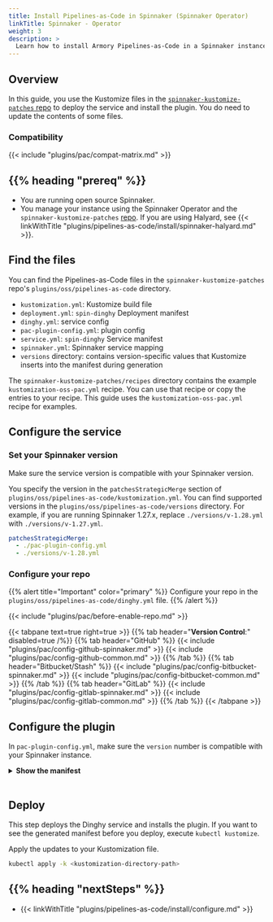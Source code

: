 ```yaml
---
title: Install Pipelines-as-Code in Spinnaker (Spinnaker Operator)
linkTitle: Spinnaker - Operator
weight: 3
description: >
  Learn how to install Armory Pipelines-as-Code in a Spinnaker instance managed by the Spinnaker Operator.
---
```


## Overview

In this guide, you use the Kustomize files in the [`spinnaker-kustomize-patches` repo](https://github.com/armory/spinnaker-kustomize-patches) to deploy the service and install the plugin. You do need to update the contents of some files.

### Compatibility

{{< include "plugins/pac/compat-matrix.md" >}}

## {{% heading "prereq" %}}

* You are running open source Spinnaker.
* You manage your instance using the Spinnaker Operator and the `spinnaker-kustomize-patches` [repo](https://github.com/armory/spinnaker-kustomize-patches). If you are using Halyard, see {{< linkWithTitle "plugins/pipelines-as-code/install/spinnaker-halyard.md" >}}.

## Find the files

You can find the Pipelines-as-Code files in the `spinnaker-kustomize-patches` repo's `plugins/oss/pipelines-as-code` directory.  

* `kustomization.yml`: Kustomize build file
* `deployment.yml`: `spin-dinghy` Deployment manifest
* `dinghy.yml`: service config
* `pac-plugin-config.yml`: plugin config
* `service.yml`: `spin-dinghy` Service manifest
* `spinnaker.yml`: Spinnaker service mapping 
* `versions` directory: contains version-specific values that Kustomize inserts into the manifest during generation

The `spinnaker-kustomize-patches/recipes` directory contains the example `kustomization-oss-pac.yml` recipe. You can use that recipe or copy the entries to your  recipe. This guide uses the `kustomization-oss-pac.yml` recipe for examples.

## Configure the service

### Set your Spinnaker version

Make sure the service version is compatible with your Spinnaker version.

You specify the version in the `patchesStrategicMerge` section of `plugins/oss/pipelines-as-code/kustomization.yml`. You can find supported versions in the `plugins/oss/pipelines-as-code/versions` directory. For example, if you are running Spinnaker 1.27.x, replace `./versions/v-1.28.yml` with `./versions/v-1.27.yml`.

```yaml
patchesStrategicMerge:
  - ./pac-plugin-config.yml
  - ./versions/v-1.28.yml
```

### Configure your repo

{{% alert title="Important" color="primary" %}}
Configure your repo in the `plugins/oss/pipelines-as-code/dinghy.yml` file.
{{% /alert %}}

{{< include "plugins/pac/before-enable-repo.md" >}}

{{< tabpane text=true right=true  >}}
{{% tab header="**Version Control**:" disabled=true /%}}
{{% tab header="GitHub"  %}}
{{< include "plugins/pac/config-github-spinnaker.md" >}}
{{< include "plugins/pac/config-github-common.md" >}}
{{% /tab %}}
{{% tab header="Bitbucket/Stash"  %}}
{{< include "plugins/pac/config-bitbucket-spinnaker.md" >}}
{{< include "plugins/pac/config-bitbucket-common.md" >}}
{{% /tab %}}
{{% tab header="GitLab"  %}}
{{< include "plugins/pac/config-gitlab-spinnaker.md" >}}
{{< include "plugins/pac/config-gitlab-common.md" >}}
{{% /tab %}}
{{< /tabpane >}}


## Configure the plugin

In `pac-plugin-config.yml`, make sure the `version` number is compatible with your Spinnaker instance.

<details><summary><strong>Show the manifest</strong></summary>
{{< github repo="armory/spinnaker-kustomize-patches" file="plugins/oss/pipeline-as-a-code/pac-plugin-config.yml" lang="yaml" options="" >}}
</details><br />

## Deploy

This step deploys the Dinghy service and installs the plugin. If you want to see the generated manifest before you deploy, execute `kubectl kustomize`.

Apply the updates to your Kustomization file.

```bash
kubectl apply -k <kustomization-directory-path>
```

## {{% heading "nextSteps" %}}

* {{< linkWithTitle "plugins/pipelines-as-code/install/configure.md" >}}